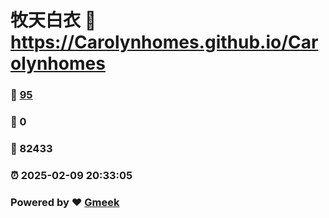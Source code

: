 # 牧天白衣 :link: https://Carolynhomes.github.io/Carolynhomes 
### :page_facing_up: [95](https://Carolynhomes.github.io/Carolynhomes/tag.html) 
### :speech_balloon: 0 
### :hibiscus: 82433 
### :alarm_clock: 2025-02-09 20:33:05 
### Powered by :heart: [Gmeek](https://github.com/Meekdai/Gmeek)
